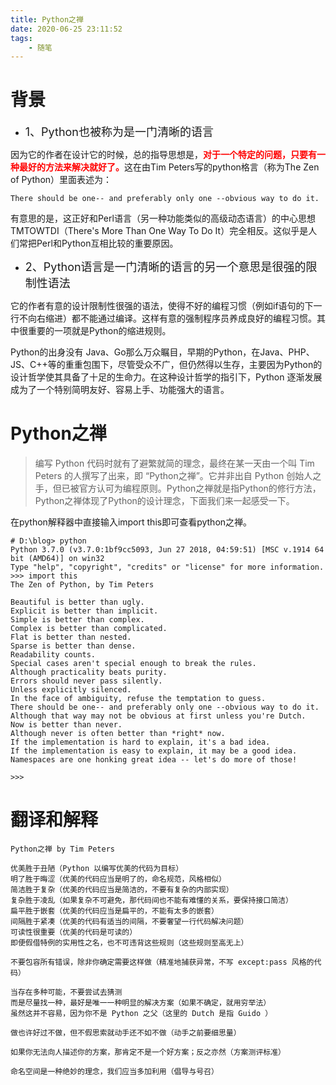 ```yaml
---
title: Python之禅
date: 2020-06-25 23:11:52
tags:
    - 随笔
---
```


# 背景

* <font size=4>1、Python也被称为是一门清晰的语言</font>

因为它的作者在设计它的时候，总的指导思想是，<font color=red>**对于一个特定的问题，只要有一种最好的方法来解决就好了。**</font>这在由Tim Peters写的python格言（称为The Zen of Python）里面表述为：

<!--more-->

```
There should be one-- and preferably only one --obvious way to do it.
```
有意思的是，这正好和Perl语言（另一种功能类似的高级动态语言）的中心思想TMTOWTDI（There's More Than One Way To Do It）完全相反。这似乎是人们常把Perl和Python互相比较的重要原因。

* <font size=4>2、Python语言是一门清晰的语言的另一个意思是很强的限制性语法</font>

它的作者有意的设计限制性很强的语法，使得不好的编程习惯（例如if语句的下一行不向右缩进）都不能通过编译。这样有意的强制程序员养成良好的编程习惯。其中很重要的一项就是Python的缩进规则。

Python的出身没有 Java、Go那么万众瞩目，早期的Python，在Java、PHP、JS、C++等的重重包围下，尽管受众不广，但仍然得以生存，主要因为Python的设计哲学使其具备了十足的生命力。在这种设计哲学的指引下，Python 逐渐发展成为了一个特别简明友好、容易上手、功能强大的语言。



# Python之禅
>编写 Python 代码时就有了避繁就简的理念，最终在某一天由一个叫 Tim Peters 的人撰写了出来，即 “Python之禅”。它并非出自 Python 创始人之手，但已被官方认可为编程原则。Python之禅就是指Python的修行方法，Python之禅体现了Python的设计理念，下面我们来一起感受一下。

在python解释器中直接输入import this即可查看python之禅。

```
# D:\blog> python
Python 3.7.0 (v3.7.0:1bf9cc5093, Jun 27 2018, 04:59:51) [MSC v.1914 64 bit (AMD64)] on win32
Type "help", "copyright", "credits" or "license" for more information.
>>> import this
The Zen of Python, by Tim Peters

Beautiful is better than ugly.
Explicit is better than implicit.
Simple is better than complex.
Complex is better than complicated.
Flat is better than nested.
Sparse is better than dense.
Readability counts.
Special cases aren't special enough to break the rules.
Although practicality beats purity.
Errors should never pass silently.
Unless explicitly silenced.
In the face of ambiguity, refuse the temptation to guess.
There should be one-- and preferably only one --obvious way to do it.
Although that way may not be obvious at first unless you're Dutch.
Now is better than never.
Although never is often better than *right* now.
If the implementation is hard to explain, it's a bad idea.
If the implementation is easy to explain, it may be a good idea.
Namespaces are one honking great idea -- let's do more of those!

>>>
```

# 翻译和解释

```
Python之禅 by Tim Peters
 
优美胜于丑陋（Python 以编写优美的代码为目标）
明了胜于晦涩（优美的代码应当是明了的，命名规范，风格相似）
简洁胜于复杂（优美的代码应当是简洁的，不要有复杂的内部实现）
复杂胜于凌乱（如果复杂不可避免，那代码间也不能有难懂的关系，要保持接口简洁）
扁平胜于嵌套（优美的代码应当是扁平的，不能有太多的嵌套）
间隔胜于紧凑（优美的代码有适当的间隔，不要奢望一行代码解决问题）
可读性很重要（优美的代码是可读的）
即便假借特例的实用性之名，也不可违背这些规则（这些规则至高无上）
 
不要包容所有错误，除非你确定需要这样做（精准地捕获异常，不写 except:pass 风格的代码）
 
当存在多种可能，不要尝试去猜测
而是尽量找一种，最好是唯一一种明显的解决方案（如果不确定，就用穷举法）
虽然这并不容易，因为你不是 Python 之父（这里的 Dutch 是指 Guido ）
 
做也许好过不做，但不假思索就动手还不如不做（动手之前要细思量）
 
如果你无法向人描述你的方案，那肯定不是一个好方案；反之亦然（方案测评标准）
 
命名空间是一种绝妙的理念，我们应当多加利用（倡导与号召）
```

